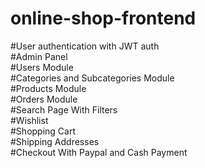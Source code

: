 # online-shop-frontend

#User authentication with JWT auth
<br>
#Admin Panel
<br>
#Users Module
<br>
#Categories and Subcategories Module
<br>
#Products Module
<br>
#Orders Module
<br>
#Search Page With Filters
<br>
#Wishlist
<br>
#Shopping Cart
<br>
#Shipping Addresses
<br>
#Checkout With Paypal and Cash Payment











